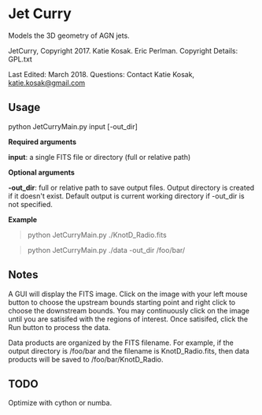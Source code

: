 # Jet Curry

Models the 3D geometry of AGN jets.

JetCurry, Copyright 2017. Katie Kosak. Eric Perlman. Copyright Details: GPL.txt

Last Edited: March 2018. Questions: Contact Katie Kosak,  [katie.kosak@gmail.com](mailto:katie.kosak@gmail.com)


## Usage

python JetCurryMain.py input [-out_dir] 

**Required arguments**

**input**: a single FITS file or directory (full or relative path) 

**Optional arguments** 

**-out\_dir**: full or relative path to save output files.  Output directory is created if it doesn't exist. Default output is current working directory if -out\_dir is not specified. 

**Example**
> python JetCurryMain.py ./KnotD\_Radio.fits

>  python JetCurryMain.py ./data -out_dir /foo/bar/

## Notes

A GUI will display the FITS image. Click on the image with your left mouse button to choose the upstream bounds starting point and right click to choose the downstream bounds. You may continuously click on the image until you are satisifed with the regions of interest. Once satisifed, click the Run button to process the data.

Data products are organized by the FITS filename. For example, if the output directory is /foo/bar and the filename is KnotD_Radio.fits, then data products will be saved to /foo/bar/KnotD_Radio. 

## TODO

Optimize with cython or numba.
